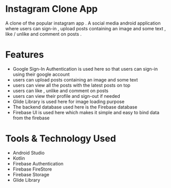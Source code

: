 # Instagram Clone App

A clone of the popular instagram app . A social media android application where users can sign-in , upload posts containing an image and some text , like / unlike and comment on posts .

# Features

- Google Sign-In Authentication is used here so that users can sign-in using their google account
- users can upload posts containing an image and some text
- users can view all the posts with the latest posts on top 
- users can like , unlike and comment on posts 
- users can view their profile and sign-out if needed
- Glide Library is used here for image loading purpose
- The backend database used here is the Firebase database
- Firebase UI is used here which makes it simple and easy to bind data from the firebase

# Tools & Technology Used

- Android Studio
- Kotlin
- Firebase Authentication
- Firebase FireStore
- Firebase Storage
- Glide Library
